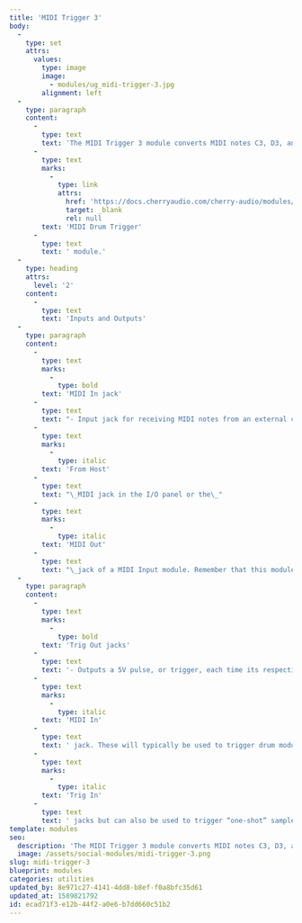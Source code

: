 ```yaml
---
title: 'MIDI Trigger 3'
body:
  -
    type: set
    attrs:
      values:
        type: image
        image:
          - modules/ug_midi-trigger-3.jpg
        alignment: left
  -
    type: paragraph
    content:
      -
        type: text
        text: 'The MIDI Trigger 3 module converts MIDI notes C3, D3, and E3 to trigger outputs for basic drum module setups. If you want a quick and simple way to convert three MIDI notes to trigger outputs this it! If three notes isn’t enough, or you want to use different MIDI notes, check out the '
      -
        type: text
        marks:
          -
            type: link
            attrs:
              href: 'https://docs.cherryaudio.com/cherry-audio/modules/midi-drum-trigger'
              target: _blank
              rel: null
        text: 'MIDI Drum Trigger'
      -
        type: text
        text: ' module.'
  -
    type: heading
    attrs:
      level: '2'
    content:
      -
        type: text
        text: 'Inputs and Outputs'
  -
    type: paragraph
    content:
      -
        type: text
        marks:
          -
            type: bold
        text: 'MIDI In jack'
      -
        type: text
        text: "- Input jack for receiving MIDI notes from an external controller or MIDI device. This is typically patched to the\_"
      -
        type: text
        marks:
          -
            type: italic
        text: 'From Host'
      -
        type: text
        text: "\_MIDI jack in the I/O panel or the\_"
      -
        type: text
        marks:
          -
            type: italic
        text: 'MIDI Out'
      -
        type: text
        text: "\_jack of a MIDI Input module. Remember that this module ONLY responds to MIDI notes C3, D3, and E3."
  -
    type: paragraph
    content:
      -
        type: text
        marks:
          -
            type: bold
        text: 'Trig Out jacks'
      -
        type: text
        text: '- Outputs a 5V pulse, or trigger, each time its respective MIDI note is received at the '
      -
        type: text
        marks:
          -
            type: italic
        text: 'MIDI In'
      -
        type: text
        text: ' jack. These will typically be used to trigger drum modules via their '
      -
        type: text
        marks:
          -
            type: italic
        text: 'Trig In'
      -
        type: text
        text: ' jacks but can also be used to trigger “one-shot” samples, envelopes or LFOs.'
template: modules
seo:
  description: 'The MIDI Trigger 3 module converts MIDI notes C3, D3, and E3 to trigger outputs for basic drum module setups.'
  image: /assets/social-modules/midi-trigger-3.png
slug: midi-trigger-3
blueprint: modules
categories: utilities
updated_by: 8e971c27-4141-4dd8-b8ef-f0a8bfc35d61
updated_at: 1589821792
id: ecad71f3-e12b-44f2-a0e6-b7dd660c51b2
---
```

